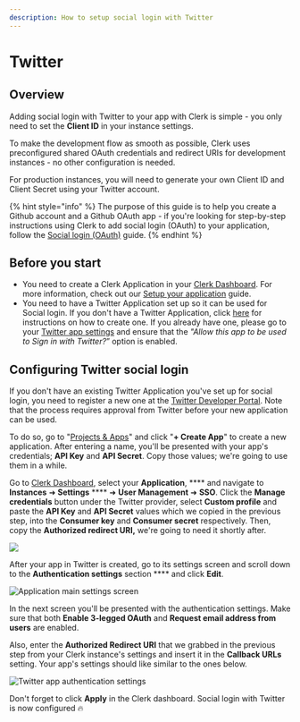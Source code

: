 ```yaml
---
description: How to setup social login with Twitter
---
```


# Twitter

## Overview

Adding social login with Twitter to your app with Clerk is simple -  you only need to set the **Client ID** in your instance settings.

To make the development flow as smooth as possible, Clerk uses preconfigured shared OAuth credentials and redirect URIs for development instances - no other configuration is needed.&#x20;

For production instances, you will need to generate your own Client ID and Client Secret using your Twitter account.

{% hint style="info" %}
The purpose of this guide is to help you create a Github account and a Github OAuth app - if you're looking for step-by-step instructions using Clerk to add social login (OAuth) to your application, follow the [Social login (OAuth)](../../popular-guides/social-login-oauth.md) guide.
{% endhint %}

## Before you start

* You need to create a Clerk Application in your [Clerk Dashboard](https://dashboard.clerk.dev). For more information, check out our [Setup your application](../../popular-guides/setup-your-application.md) guide.
* You need to have a Twitter Application set up so it can be used for Social login. If you don't have a Twitter Application, click [here](https://developer.twitter.com/en/docs/apps/overview) for instructions on how to create one. If you already have one, please go to your [Twitter app settings](https://developer.twitter.com/content/developer-twitter/en/docs/basics/developer-portal/guides/apps) and ensure that the _"Allow this app to be used to Sign in with Twitter?_” option is enabled.

## Configuring Twitter social login

If you don't have an existing Twitter Application you've set up for social login, you need to register a new one at the [Twitter Developer Portal](https://developer.twitter.com/en/portal/dashboard). Note that the process requires approval from Twitter before your new application can be used.

To do so, go to "[Projects & Apps](https://developer.twitter.com/en/portal/projects-and-apps)" and click "**+ Create App**" to create a new application. After entering a name, you'll be presented with your app's credentials; **API Key** and **API Secret**. Copy those values; we're going to use them in a while.

Go to [Clerk Dashboard](https://dashboard.clerk.dev), select your **Application**, **** and navigate to **Instances** ➜  **Settings** **** ➜  **User Management** ➜ **SSO**. Click the **Manage credentials** button under the Twitter provider, select **Custom profile** and paste the **API Key** and **API Secret** values which we copied in the previous step, into the **Consumer key** and **Consumer secret** respectively. Then, copy the **Authorized redirect URI,** we're going to need it shortly after.

![](../../.gitbook/assets/dashboard\_redirect\_uri.png)

After your app in Twitter is created, go to its settings screen and scroll down to the **Authentication settings** section **** and click **Edit**.

![Application main settings screen](../../.gitbook/assets/twitter\_auth\_settings.png)



In the next screen you'll be presented with the authentication settings. Make sure that both **Enable 3-legged OAuth** and **Request email address from users** are enabled.

Also, enter the **Authorized Redirect URI** that we grabbed in the previous step from your Clerk instance's settings and insert it in the **Callback URLs** setting. Your app's settings should like similar to the ones below.

![Twitter app authentication settings](../../.gitbook/assets/twitter\_auth\_settings\_in.png)

Don't forget to click **Apply** in the Clerk dashboard. Social login with Twitter is now configured 🔥&#x20;
